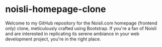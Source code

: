 # noisli-homepage-clone
Welcome to my GitHub repository for the Noisli.com homepage (frontend only) clone, meticulously crafted using Bootstrap. If you're a fan of Noisli and are interested in replicating its serene ambiance in your web development project, you're in the right place.
